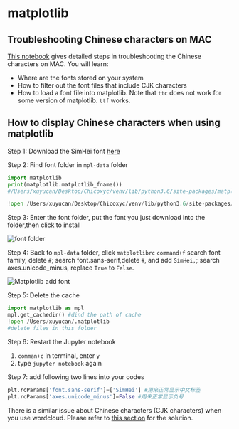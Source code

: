 # matplotlib

## Troubleshooting Chinese characters on MAC

[This notebook](https://github.com/hupili/python-for-data-and-media-communication/blob/master/matplotlib-examples/Chinese%20Font.ipynb) gives detailed steps in troubleshooting the Chinese characters on MAC. You will learn:

- Where are the fonts stored on your system
- How to filter out the font files that include CJK characters
- How to load a font file into matplotlib. Note that `ttc` does not work for some version of matplotlib. `ttf` works.

## How to display Chinese characters when using matplotlib

Step 1: Download the SimHei font [here](https://www.fontpalace.com/font-details/SimHei/)

Step 2: Find font folder in `mpl-data` folder

```python
import matplotlib
print(matplotlib.matplotlib_fname())
#/Users/xuyucan/Desktop/Chicoxyc/venv/lib/python3.6/site-packages/matplotlib/mpl-data/matplotlibrc

!open /Users/xuyucan/Desktop/Chicoxyc/venv/lib/python3.6/site-packages/matplotlib/mpl-data
```

Step 3: Enter the font folder, put the font you just download into the folder,then click to install

![font folder](assets/matplotlib-font-folder.png)

Step 4: Back to `mpl-data` folder, click `matplotlibrc`
`command+f` search font family, delete `#`;
search font.sans-serif,delete `#`, and add `SimHei,`;
search axes.unicode_minus, replace `True` to `False`.

![Matplotlib add font](assets/matplotlib-add-font.png)

Step 5: Delete the cache

```python
import matplotlib as mpl
mpl.get_cachedir() #dind the path of cache
!open /Users/xuyucan/.matplotlib
#delete files in this folder
```

Step 6: Restart the Jupyter notebook

1. `comman+c` in terminal, enter `y`
2. type `jupyter notebook` again

Step 7: add following two lines into your codes

```python
plt.rcParams['font.sans-serif']=['SimHei'] #用来正常显示中文标签
plt.rcParams['axes.unicode_minus']=False #用来正常显示负号
```

There is a similar issue about Chinese characters (CJK characters) when you use wordcloud. Please refer to [this section](module-wordcloud.md#display-chinese-characters-when-plotting-tag-cloud) for the solution.